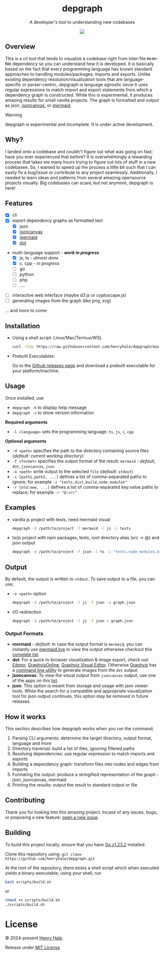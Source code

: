<div align=center>

# depgraph

A developer's tool to understanding new codebases

[![](https://mermaid.ink/img/pako:eNptkE0OgjAQha9CZi0egIUrl650SQ2ZthNBAiX9STDA3W0pEhRXff3m9c10BhBKEmTw0NiVyeXK2iQxjscrHp8mgGRWBfY59vcAqJVfRr4agyp4n_P_RrEYf3mpnKGYMMuCK5-hYsiHCaXqivJ4bOPDdGl6Gr3JjOv7UOHbyvKJwMWWLzPv-Lbrrhh3AwdoSDdYSb_DIZgY2JIaYpB5KVHXDFg7eR86q26vVkBmtaMDuE6ipXOFfgNNhNMbLWiKbg?type=png)](https://mermaid.live/edit#pako:eNptkE0OgjAQha9CZi0egIUrl650SQ2ZthNBAiX9STDA3W0pEhRXff3m9c10BhBKEmTw0NiVyeXK2iQxjscrHp8mgGRWBfY59vcAqJVfRr4agyp4n_P_RrEYf3mpnKGYMMuCK5-hYsiHCaXqivJ4bOPDdGl6Gr3JjOv7UOHbyvKJwMWWLzPv-Lbrrhh3AwdoSDdYSb_DIZgY2JIaYpB5KVHXDFg7eR86q26vVkBmtaMDuE6ipXOFfgNNhNMbLWiKbg)

</div>

## Overview

This is a cli tool that tends to visualize a codebase right from inter-file
~~to in-file~~ dependency so you can understand how it is developed. It is basically
based on the fact that every programming language has known standard approaches
to handling modules/packages; imports and exports. Unlike existing dependency
resolution/visualization tools that are language-specific or parser-centric,
depgraph is language agnostic since it uses regular expressions to match import
and export statements from which a dependency graph is constructed. While this is
experimental, it produces amazing results for small vanilla projects. The graph
is formatted and output as json, [jsoncanvas](jsoncanvas.org), or [mermaid](mermaid.js.org).

> [!WARNING]
> depgraph is experimental and incomplete. It is under active
> development.

## Why?

I landed onto a codebase and couldn't figure out what was going on fast;
have you ever experienced that before? It is overwhelmingly a rewarding process that
takes me many hours trying to figure out lots of stuff in a new codebasee.
So, I wanted to speed up the process a little bit such that I can easily fix a bug/issue
or contribute to any project seamlessly. Additionally, I needed to learn ideas and
patterns from several amazing opensource projects visually. Big codebases can scare,
but not anymore, depgraph is here!

## Features

- [x] cli
- [x] export dependency graphs as formatted text
  - [x] json
  - [x] [jsoncanvas](https://jsoncanvas.org)
  - [x] [mermaid](https://mermaid.js.org)
  - [x] [dot](https://graphviz.org/doc/info/lang.html)
- multi-language support - _**work in progress**_
  - [x] js, ts - _almost done_
  - [x] c, cpp - _in progress_
  - [ ] go
  - [ ] python
  - [ ] php
  - [ ] ....
- [ ] interactive web interface (maybe d3.js or cyptoscape.js)
- [ ] generating images from the graph (like png, svg)

... and more to come

## Installation

- Using a shell script: Linux/Mac/Termux/WSL
	```sh
	curl -fsSL https://raw.githubusercontent.com/henryhale/depgraph/master/scripts/install.sh | bash
	```
- Prebuilt Executables:

	Go to the [Github releases page](https://github.com/henryhale/depgraph/releases/latest) and download a prebuilt executable for your platform/machine.

## Usage

Once installed, use
- `depgraph -h` to display help message
- `depgraph -v` to show version information

**Required arguments**
- `-l <language>` sets the programming language: `ts`, `js`, `c`, `cpp` <!-- `go`, `php` -->

**Optional arguments**
- `-d <path>` specifies the path to the directory containing source files (_default: current working directory_)
- `-f <format>` specifies the output format of the result: `mermaid` - _default_, `dot`, `jsoncanvas`, `json`
- `-o <path>` write output to the selected `file` (_default: `stdout`_)
- `-i [path1,path2, ...]` defines a list of comma-separated paths to ignore; for example `-i "tests,dist,build,node_modules"`
- `-r [old:new, ...]` defines a list of comma-separated key:value paths to replace; for example `-r "@:src"`

## Examples

- vanilla js project with tests, need mermaid visual
	```sh
	depgraph -d /path/to/project -f mermaid -l js -i tests
	```
- ts/js project with npm packages, tests, root directory alias (src -> @) and json output
	```sh
	depgraph -d /path/to/project -f json -l ts -i "tests,node_modules,dist" -r "@:src"
	```

## Output

By default, the output is written to `stdout`.
To save output to a file, you can use;

- `-o <path>` option
  ```sh
  depgraph -d /path/to/project -l js -f json -o graph.json  
  ```
- I/O redirection
  ```sh
  depgraph -d /path/to/project -l js -f json > graph.json  
  ```

### Output Formats

- **mermaid** - _default_: In case the output format is `mermaid`, you can instantly use [mermaid.live](https://mermaid.live) to view the output otherwise checkout this [complete list](https://mermaid.js.org/ecosystem/integrations-community.html).
- **dot**: For a quick in-browser visualization & image export, check out: [Edotor](https://edotor.net/), [GraphvizOnline](https://dreampuf.github.io/GraphvizOnline/), [Graphviz Visual Editor](https://magjac.com/graphviz-visual-editor/). Otherwise [Graphviz](https://graphviz.org/download/) has a [command line utility](https://graphviz.org/doc/info/command.html) to generate images from the `dot` output.
- **jsoncanvas**: To view the visual output from `jsoncanvas` output, use one of the apps on this [list](https://jsoncanvas.org/docs/apps/).
- **json**: This option is meant from storage and usage with json viewer tools. While the search for a compatible and appropriate visualization tool for json output continues, this option may be _removed_ in future releases.

## How it works

This section describes how depgraph works when you run the command;

1. Parsing CLI arguments: determine the target directory, output format, language and more
2. Directory traversal: build a list of files, ignoring filtered paths
3. Resolving dependencies: use regular expression to match imports and exports
4. Building a dependency graph: transform files into nodes and edges from imports
5. Formating the output: produce a stringified representation of the graph - json, jsoncanvas, mermaid
6. Printing the results: output the result to standard output or file

## Contributing

Thank you for looking into this amazing project. Incase of any issues, bugs, or proposing a new feature: [open a new issue](https://github.com/henryhale/depgraph/issues/new).

## Building

To build this project locally, ensure that you have [Go v1.23.2](https://go.dev/doc/install) installed.

Clone this repository using: `git clone https://github.com/henryhale/depgraph.git`

At the root of the repository, there exists a shell script which when executed yields a binary executable;
using your shell, run

```sh
bash scripts/build.sh
```

or

```sh
chmod +x scripts/build.sh
./scripts/build.sh
```

# License

&copy; 2024-present [Henry Hale](https://github.com/henryhale).

Release under [MIT License](https://github.com/henryhale/depgraph/blob/master/LICENSE.txt)

